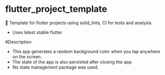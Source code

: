 # flutter_project_template
📖 Template for flutter projects using solid_lints, CI for tests and analysis.

- Uses latest stable flutter

#Description
- This app generates a random background color when you tap anywhere on the screen.
- The state of the app is also persisted after closing the app.
- No state management package was used.
